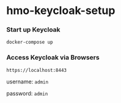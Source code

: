 # hmo-keycloak-setup

### Start up Keycloak
`docker-compose up`

### Access Keycloak via Browsers
`https://localhost:8443`

username: `admin`

password: `admin`
